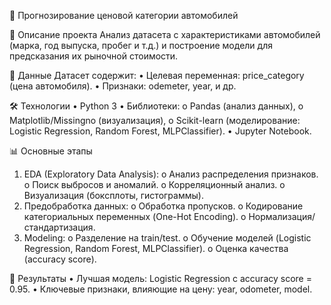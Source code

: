 🚗 Прогнозирование ценовой категории автомобилей

📌 Описание проекта
Анализ датасета с характеристиками автомобилей (марка, год выпуска, пробег и т.д.) и построение модели для предсказания их рыночной стоимости.

📂 Данные
Датасет содержит:
•	Целевая переменная: price_category (цена автомобиля).
•	Признаки: odemeter, year, и др.

🛠 Технологии
•	Python 3
•	Библиотеки:
o	Pandas (анализ данных),
o	Matplotlib/Missingno (визуализация),
o	Scikit-learn (моделирование: Logistic Regression, Random Forest, MLPClassifier).
•	Jupyter Notebook.

📊 Основные этапы
1.	EDA (Exploratory Data Analysis):
o	Анализ распределения признаков.
o	Поиск выбросов и аномалий.
o	Корреляционный анализ.
o	Визуализация (боксплоты, гистограммы).
2.	Предобработка данных:
o	Обработка пропусков.
o	Кодирование категориальных переменных (One-Hot Encoding).
o	Нормализация/стандартизация.
3.	Modeling:
o	Разделение на train/test.
o	Обучение моделей (Logistic Regression, Random Forest, MLPClassifier).
o	Оценка качества (accuracy score).

📌 Результаты
•	Лучшая модель: Logistic Regression с accuracy score = 0.95.
•	Ключевые признаки, влияющие на цену: year, odometer, model.
